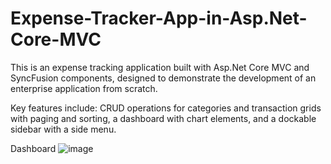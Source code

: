 # Expense-Tracker-App-in-Asp.Net-Core-MVC
This is an expense tracking application built with Asp.Net Core MVC and SyncFusion components, designed to demonstrate the development of an enterprise application from scratch.

Key features include: CRUD operations for categories and transaction grids with paging and sorting, a dashboard with chart elements, and a dockable sidebar with a side menu.

Dashboard
![image](https://github.com/yzj-jzy/Expense-Tracker/assets/80561240/5e4e6d50-0144-4969-b775-4cd8b5ca01aa)




